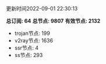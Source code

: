更新时间2022-09-01 22:30:13

**总订阅: 64**
**总节点: 9807**
**有效节点: 2132**
- trojan节点: 199
- v2ray节点: 1636
- ssr节点: 4
- ss节点: 293
